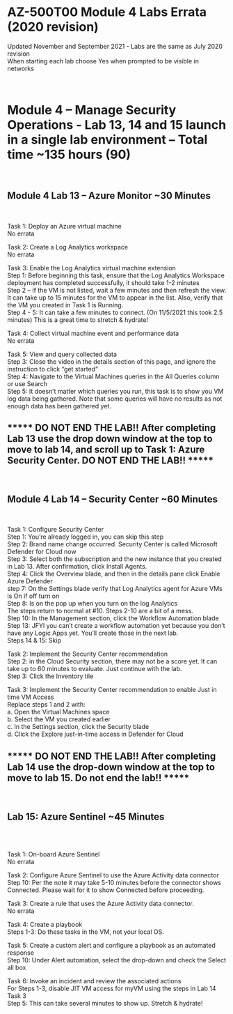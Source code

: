 # AZ-500T00 Module 4 Labs Errata (2020 revision) 

Updated November and September 2021 - Labs are the same as July 2020 revision <br>
When starting each lab choose Yes when prompted to be visible in networks<br>

<br>

# Module 4 – Manage Security Operations - Lab 13, 14 and 15 launch in a single lab environment – Total time ~135 hours (90)

<br>

## Module 4 Lab 13 – Azure Monitor ~30 Minutes 

<br>

Task 1: Deploy an Azure virtual machine <br>
No errata<br>

Task 2: Create a Log Analytics workspace<br>
No errata<br>

Task 3: Enable the Log Analytics virtual machine extension<br> 
Step 1: Before beginning this task, ensure that the Log Analytics Workspace deployment has completed successfully, it should take 1-2 minutes<br>
Step 2 – if the VM is not listed, wait a few minutes and then refresh the view. It can take up to 15 minutes for the VM to appear in the list. Also, verify that the VM you created in Task 1 is Running.<br>
Step 4 - 5: It can take a few minutes to connect.  (On 11/5/2021 this took 2.5 minutes) This is a great time to stretch & hydrate!<br>

Task 4:  Collect virtual machine event and performance data<br>
No errata<br>

Task 5: View and query collected data<br>
Step 3: Close the video in the details section of this page, and ignore the instruction to click “get started”<br>
Step 4: Navigate to the Virtual Machines queries in the All Queries column or use Search<br>
Step 5: It doesn’t matter which queries you run, this task is to show you VM log data being gathered. Note that some queries will have no results as not enough data has been gathered yet.<br>

## ***** DO NOT END THE LAB!!  After completing Lab 13 use the drop down window at the top to move to lab 14, and scroll up to Task 1: Azure Security Center.  DO NOT END THE LAB!! *****<br>

<br>

## Module 4 Lab 14 – Security Center ~60 Minutes

<br>

Task 1: Configure Security Center <br>
Step 1: You’re already logged in, you can skip this step<br>
Step 2: Brand name change occurred. Security Center is called Microsoft Defender for Cloud now<br>
Step 3: Select both the subscription and the new instance that you created in Lab 13. After confirmation, click Install Agents.<br>
Step 4: Click the Overview blade, and then in the details pane click Enable Azure Defender<br>
step 7:  On the Settings blade verify that Log Analytics agent for Azure VMs is On if off turn on<br>
Step 8:  Is on the pop up when you turn on the log Analytics<br>
The steps return to normal at #10. Steps 2-10 are a bit of a mess.<br>
Step 10: In the Management section, click the Workflow Automation blade<br>
Step 13: JFYI you can’t create a workflow automation yet because you don’t have any Logic Apps yet. You’ll create those in the next lab.<br>
Steps 14 & 15: Skip<br>

Task 2: Implement the Security Center recommendation <br>
Step 2: in the Cloud Security section, there may not be a score yet.  It can take up to 60 minutes to evaluate. Just continue with the lab.<br>
Step 3: Click the Inventory tile<br>

Task 3: Implement the Security Center recommendation to enable Just in time VM Access<br>
Replace steps 1 and 2 with:<br>
a.	Open the Virtual Machines space<br>
b.	Select the VM you created earlier<br>
c.	In the Settings section, click the Security blade<br>
d.	Click the Explore just-in-time access in Defender for Cloud<br>

## ***** DO NOT END THE LAB!!  After completing Lab 14 use the drop-down window at the top to move to lab 15.  Do not end the lab!! *****<br>

<br>

## Lab 15: Azure Sentinel ~45 Minutes<br>

<br><br>

Task 1: On-board Azure Sentinel<br>
No errata<br>

Task 2: Configure Azure Sentinel to use the Azure Activity data connector<br>
Step 10:  Per the note it may take 5-10 minutes before the connector shows Connected. Please wait for it to show Connected before proceeding.<br>

Task 3: Create a rule that uses the Azure Activity data connector.<br>
No errata<br>

Task 4: Create a playbook<br>
Steps 1-3: Do these tasks in the VM, not your local OS.<br>

Task 5: Create a custom alert and configure a playbook as an automated response<br>
Step 10: Under Alert automation, select the drop-down and check the Select all box<br>

Task 6: Invoke an incident and review the associated actions<br>
For Steps 1-3, disable JIT VM access for myVM using the steps in Lab 14 Task 3<br>
Step 5: This can take several minutes to show up. Stretch & hydrate!<br>
